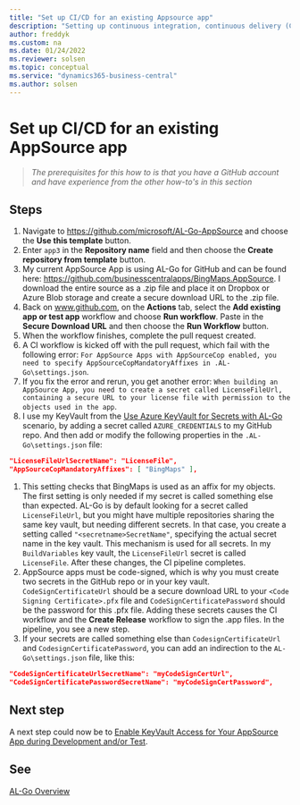 ```yaml
---
title: "Set up CI/CD for an existing Appsource app"
description: "Setting up continuous integration, continuous delivery (CI/CD) for an existing AppSource App for Business Central."
author: freddyk
ms.custom: na
ms.date: 01/24/2022
ms.reviewer: solsen
ms.topic: conceptual
ms.service: "dynamics365-business-central"
ms.author: solsen
---
```


# Set up CI/CD for an existing AppSource app

> *The prerequisites for this how to is that you have a GitHub account and have experience from the other how-to's in this section*

## Steps

1. Navigate to https://github.com/microsoft/AL-Go-AppSource and choose the **Use this template** button.
1. Enter `app3` in the **Repository name** field and then choose the **Create repository from template** button.
1. My current AppSource App is using AL-Go for GitHub and can be found here: https://github.com/businesscentralapps/BingMaps.AppSource. I download the entire source as a .zip file and place it on Dropbox or Azure Blob storage and create a secure download URL to the .zip file.
1. Back on www.github.com, on the **Actions** tab, select the **Add existing app or test app** workflow and choose **Run workflow**. Paste in the **Secure Download URL** and then choose the **Run Workflow** button.
1. When the workflow finishes, complete the pull request created.
1. A CI workflow is kicked off with the pull request, which fail with the following error: `For AppSource Apps with AppSourceCop enabled, you need to specify AppSourceCopMandatoryAffixes in .AL-Go\settings.json`.
1. If you fix the error and rerun, you get another error: `When building an AppSource App, you need to create a secret called LicenseFileUrl, containing a secure URL to your license file with permission to the objects used in the app`.
1. I use my KeyVault from the [Use Azure KeyVault for Secrets with AL-Go](algo-enable-keyvault-app-development.md) scenario, by adding a secret called `AZURE_CREDENTIALS` to my GitHub repo. And then add or modify the following properties in the `.AL-Go\settings.json` file:

```json
"LicenseFileUrlSecretName": "LicenseFile",
"AppSourceCopMandatoryAffixes": [ "BingMaps" ],
```

1. This setting checks that BingMaps is used as an affix for my objects. The first setting is only needed if my secret is called something else than expected. AL-Go is by default looking for a secret called `LicenseFileUrl`, but you might have multiple repositories sharing the same key vault, but needing different secrets. In that case, you create a setting called `"<secretname>SecretName"`, specifying the actual secret name in the key vault. This mechanism is used for all secrets. In my `BuildVariables` key vault, the `LicenseFileUrl` secret is called `LicenseFile`. After these changes, the CI pipeline completes.
1. AppSource apps must be code-signed, which is why you must create two secrets in the GitHub repo or in your key vault. `CodeSignCertificateUrl` should be a secure download URL to your `<Code Signing Certificate>.pfx` file and `CodeSignCertificatePassword` should be the password for this .pfx file. Adding these secrets causes the CI workflow and the **Create Release** workflow to sign the .app files. In the pipeline, you see a new step.
1. If your secrets are called something else than `CodesignCertificateUrl` and `CodesignCertificatePassword`, you can add an indirection to the `AL-Go\settings.json` file, like this:

```json
"CodeSignCertificateUrlSecretName": "myCodeSignCertUrl",
"CodeSignCertificatePasswordSecretName": "myCodeSignCertPassword",
```

## Next step

A next step could now be to [Enable KeyVault Access for Your AppSource App during Development and/or Test](algo-enable-keyvault-app-development.md). 

## See 

[AL-Go Overview](algo-overview.md)  